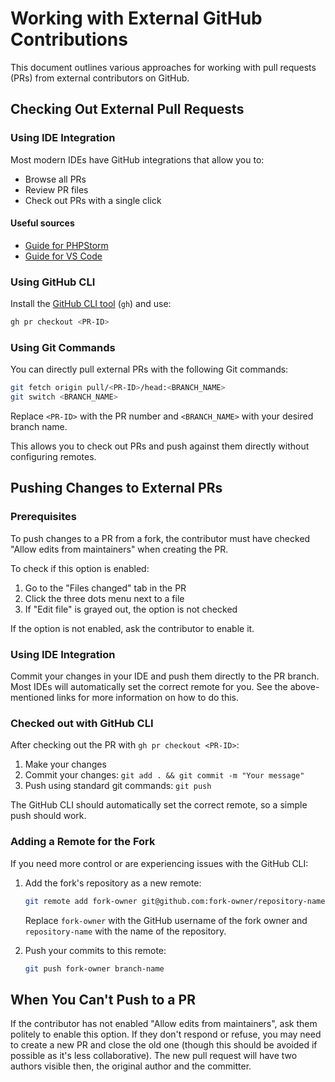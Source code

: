 # Working with External GitHub Contributions

This document outlines various approaches for working with pull requests (PRs) from external contributors on GitHub.

## Checking Out External Pull Requests

### Using IDE Integration

Most modern IDEs have GitHub integrations that allow you to:
- Browse all PRs
- Review PR files
- Check out PRs with a single click

#### Useful sources
- [Guide for PHPStorm](https://www.jetbrains.com/help/phpstorm/work-with-github-pull-requests.html)
- [Guide for VS Code](https://code.visualstudio.com/docs/sourcecontrol/github)

### Using GitHub CLI

Install the [GitHub CLI tool](https://cli.github.com) (`gh`) and use:

```bash
gh pr checkout <PR-ID>
```

### Using Git Commands

You can directly pull external PRs with the following Git commands:

```bash
git fetch origin pull/<PR-ID>/head:<BRANCH_NAME>
git switch <BRANCH_NAME>
```

Replace `<PR-ID>` with the PR number and `<BRANCH_NAME>` with your desired branch name.

This allows you to check out PRs and push against them directly without configuring remotes.

## Pushing Changes to External PRs

### Prerequisites

To push changes to a PR from a fork, the contributor must have checked "Allow edits from maintainers" when creating the PR.

To check if this option is enabled:
1. Go to the "Files changed" tab in the PR
2. Click the three dots menu next to a file
3. If "Edit file" is grayed out, the option is not checked

If the option is not enabled, ask the contributor to enable it.

### Using IDE Integration

Commit your changes in your IDE and push them directly to the PR branch. 
Most IDEs will automatically set the correct remote for you.
See the above-mentioned links for more information on how to do this.

### Checked out with GitHub CLI

After checking out the PR with `gh pr checkout <PR-ID>`:
1. Make your changes
2. Commit your changes: `git add . && git commit -m "Your message"`
3. Push using standard git commands: `git push`

The GitHub CLI should automatically set the correct remote, so a simple push should work.

### Adding a Remote for the Fork

If you need more control or are experiencing issues with the GitHub CLI:

1. Add the fork's repository as a new remote:
   ```bash
   git remote add fork-owner git@github.com:fork-owner/repository-name.git
   ```
   Replace `fork-owner` with the GitHub username of the fork owner and `repository-name` with the name of the repository.

2. Push your commits to this remote:
   ```bash
   git push fork-owner branch-name
   ```

## When You Can't Push to a PR

If the contributor has not enabled "Allow edits from maintainers", ask them politely to enable this option.
If they don't respond or refuse, you may need to create a new PR and close the old one (though this should be avoided if possible as it's less collaborative).
The new pull request will have two authors visible then, the original author and the committer.

